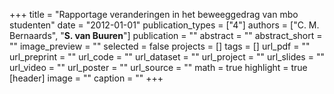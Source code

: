 +++
title = "Rapportage veranderingen in het beweeggedrag van mbo studenten"
date = "2012-01-01"
publication_types = ["4"]
authors = ["C. M. Bernaards", "**S. van Buuren**"]
publication = ""
abstract = ""
abstract_short = ""
image_preview = ""
selected = false
projects = []
tags = []
url_pdf = ""
url_preprint = ""
url_code = ""
url_dataset = ""
url_project = ""
url_slides = ""
url_video = ""
url_poster = ""
url_source = ""
math = true
highlight = true
[header]
image = ""
caption = ""
+++

